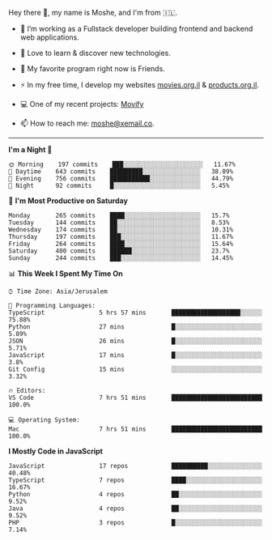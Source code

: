 Hey there 👋, my name is Moshe, and I'm from 🇮🇱.

- :telescope: I’m working as a Fullstack developer building frontend and backend web applications.

- :seedling: Love to learn & discover new technologies.

- 🍿 My favorite program right now is Friends.

- :zap: In my free time, I develop my websites [movies.org.il](https://movies.org.il) & [products.org.il](https://products.org.il).

- 💻 One of my recent projects: [Movify](https://github.com/jewishmoses/movify)

- :mailbox: How to reach me: moshe@xemail.co.

<hr/>

<!--START_SECTION:waka-->
**I'm a Night 🦉** 

```text
🌞 Morning    197 commits    ███░░░░░░░░░░░░░░░░░░░░░░   11.67% 
🌆 Daytime    643 commits    █████████░░░░░░░░░░░░░░░░   38.09% 
🌃 Evening    756 commits    ███████████░░░░░░░░░░░░░░   44.79% 
🌙 Night      92 commits     █░░░░░░░░░░░░░░░░░░░░░░░░   5.45%

```
📅 **I'm Most Productive on Saturday** 

```text
Monday       265 commits    ████░░░░░░░░░░░░░░░░░░░░░   15.7% 
Tuesday      144 commits    ██░░░░░░░░░░░░░░░░░░░░░░░   8.53% 
Wednesday    174 commits    ██░░░░░░░░░░░░░░░░░░░░░░░   10.31% 
Thursday     197 commits    ███░░░░░░░░░░░░░░░░░░░░░░   11.67% 
Friday       264 commits    ████░░░░░░░░░░░░░░░░░░░░░   15.64% 
Saturday     400 commits    ██████░░░░░░░░░░░░░░░░░░░   23.7% 
Sunday       244 commits    ███░░░░░░░░░░░░░░░░░░░░░░   14.45%

```


📊 **This Week I Spent My Time On** 

```text
⌚︎ Time Zone: Asia/Jerusalem

💬 Programming Languages: 
TypeScript               5 hrs 57 mins       ███████████████████░░░░░░   75.88% 
Python                   27 mins             █░░░░░░░░░░░░░░░░░░░░░░░░   5.89% 
JSON                     26 mins             █░░░░░░░░░░░░░░░░░░░░░░░░   5.71% 
JavaScript               17 mins             █░░░░░░░░░░░░░░░░░░░░░░░░   3.8% 
Git Config               15 mins             ░░░░░░░░░░░░░░░░░░░░░░░░░   3.32%

🔥 Editors: 
VS Code                  7 hrs 51 mins       █████████████████████████   100.0%

💻 Operating System: 
Mac                      7 hrs 51 mins       █████████████████████████   100.0%

```

**I Mostly Code in JavaScript** 

```text
JavaScript               17 repos            ██████████░░░░░░░░░░░░░░░   40.48% 
TypeScript               7 repos             ████░░░░░░░░░░░░░░░░░░░░░   16.67% 
Python                   4 repos             ██░░░░░░░░░░░░░░░░░░░░░░░   9.52% 
Java                     4 repos             ██░░░░░░░░░░░░░░░░░░░░░░░   9.52% 
PHP                      3 repos             █░░░░░░░░░░░░░░░░░░░░░░░░   7.14%

```



<!--END_SECTION:waka-->
